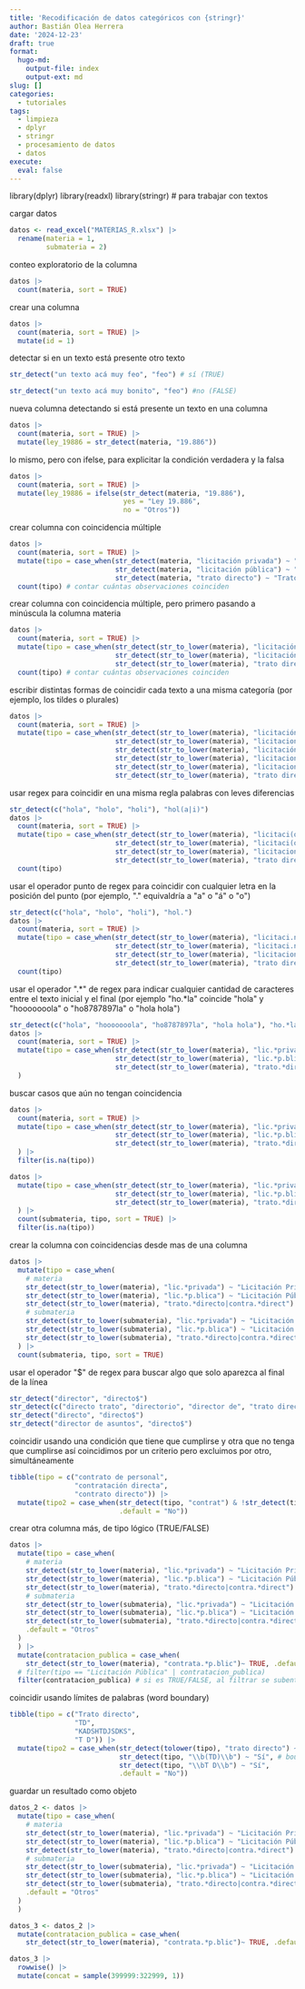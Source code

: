```yaml
---
title: 'Recodificación de datos categóricos con {stringr}'
author: Bastián Olea Herrera
date: '2024-12-23'
draft: true
format:
  hugo-md:
    output-file: index
    output-ext: md
slug: []
categories:
  - tutoriales
tags:
  - limpieza
  - dplyr
  - stringr
  - procesamiento de datos
  - datos
execute:
  eval: false
---
```



library(dplyr)
library(readxl)
library(stringr) \# para trabajar con textos

cargar datos

``` r
datos <- read_excel("MATERIAS_R.xlsx") |> 
  rename(materia = 1, 
         submateria = 2)
```

conteo exploratorio de la columna

``` r
datos |> 
  count(materia, sort = TRUE)
```

crear una columna

``` r
datos |> 
  count(materia, sort = TRUE) |> 
  mutate(id = 1)
```

detectar si en un texto está presente otro texto

``` r
str_detect("un texto acá muy feo", "feo") # sí (TRUE)

str_detect("un texto acá muy bonito", "feo") #no (FALSE)
```

nueva columna detectando si está presente un texto en una columna

``` r
datos |> 
  count(materia, sort = TRUE) |> 
  mutate(ley_19886 = str_detect(materia, "19.886"))
```

lo mismo, pero con ifelse, para explicitar la condición verdadera y la falsa

``` r
datos |> 
  count(materia, sort = TRUE) |> 
  mutate(ley_19886 = ifelse(str_detect(materia, "19.886"), 
                            yes = "Ley 19.886",
                            no = "Otros"))
```

crear columna con coincidencia múltiple

``` r
datos |> 
  count(materia, sort = TRUE) |> 
  mutate(tipo = case_when(str_detect(materia, "licitación privada") ~ "Licitación Privada",
                          str_detect(materia, "licitación pública") ~ "Licitación Pública",
                          str_detect(materia, "trato directo") ~ "Trato directo")) |> 
  count(tipo) # contar cuántas observaciones coinciden
```

crear columna con coincidencia múltiple, pero primero pasando a minúscula la columna materia

``` r
datos |> 
  count(materia, sort = TRUE) |> 
  mutate(tipo = case_when(str_detect(str_to_lower(materia), "licitación privada") ~ "Licitación Privada",
                          str_detect(str_to_lower(materia), "licitación pública") ~ "Licitación Pública",
                          str_detect(str_to_lower(materia), "trato directo") ~ "Trato directo")) |> 
  count(tipo) # contar cuántas observaciones coinciden
```

escribir distintas formas de coincidir cada texto a una misma categoría
(por ejemplo, los tildes o plurales)

``` r
datos |> 
  count(materia, sort = TRUE) |> 
  mutate(tipo = case_when(str_detect(str_to_lower(materia), "licitación privada") ~ "Licitación Privada",
                          str_detect(str_to_lower(materia), "licitacion privada") ~ "Licitación Privada",
                          str_detect(str_to_lower(materia), "licitación pública") ~ "Licitación Pública",
                          str_detect(str_to_lower(materia), "licitacion pública") ~ "Licitación Pública",
                          str_detect(str_to_lower(materia), "licitaciones publicas") ~ "Licitación Pública",
                          str_detect(str_to_lower(materia), "trato directo") ~ "Trato directo"))
```

usar regex para coincidir en una misma regla palabras con leves diferencias

``` r
str_detect(c("hola", "holo", "holi"), "hol(a|i)")
datos |> 
  count(materia, sort = TRUE) |> 
  mutate(tipo = case_when(str_detect(str_to_lower(materia), "licitaci(ó|o)n privada") ~ "Licitación Privada",
                          str_detect(str_to_lower(materia), "licitaci(ó|o)n p(ú|u)blica") ~ "Licitación Pública",
                          str_detect(str_to_lower(materia), "licitaciones p(ú|u)blicas") ~ "Licitación Pública",
                          str_detect(str_to_lower(materia), "trato directo") ~ "Trato directo")) |> 
  count(tipo)
```

usar el operador punto de regex para coincidir con cualquier letra en la posición del punto
(por ejemplo, "." equivaldría a "a" o "á" o "o")

``` r
str_detect(c("hola", "holo", "holi"), "hol.")
datos |> 
  count(materia, sort = TRUE) |> 
  mutate(tipo = case_when(str_detect(str_to_lower(materia), "licitaci.n privada") ~ "Licitación Privada",
                          str_detect(str_to_lower(materia), "licitaci.n p.blica") ~ "Licitación Pública",
                          str_detect(str_to_lower(materia), "licitaciones p.blicas") ~ "Licitación Pública",
                          str_detect(str_to_lower(materia), "trato directo") ~ "Trato directo")) |> 
  count(tipo)
```

usar el operador ".*" de regex para indicar cualquier cantidad de caracteres entre el texto inicial y el final
(por ejemplo "ho.*la" coincide "hola" y "hooooooola" o "ho8787897la" o "hola hola")

``` r
str_detect(c("hola", "hooooooola", "ho8787897la", "hola hola"), "ho.*la")
datos |> 
  count(materia, sort = TRUE) |> 
  mutate(tipo = case_when(str_detect(str_to_lower(materia), "lic.*privada") ~ "Licitación Privada",
                          str_detect(str_to_lower(materia), "lic.*p.blica") ~ "Licitación Pública",
                          str_detect(str_to_lower(materia), "trato.*directo|contra.*direct") ~ "Trato directo")
  )
```

buscar casos que aún no tengan coincidencia

``` r
datos |> 
  count(materia, sort = TRUE) |> 
  mutate(tipo = case_when(str_detect(str_to_lower(materia), "lic.*privada") ~ "Licitación Privada",
                          str_detect(str_to_lower(materia), "lic.*p.blica") ~ "Licitación Pública",
                          str_detect(str_to_lower(materia), "trato.*directo|contra.*direct") ~ "Trato directo")
  ) |> 
  filter(is.na(tipo))

datos |> 
  mutate(tipo = case_when(str_detect(str_to_lower(materia), "lic.*privada") ~ "Licitación Privada",
                          str_detect(str_to_lower(materia), "lic.*p.blica") ~ "Licitación Pública",
                          str_detect(str_to_lower(materia), "trato.*directo|contra.*direct") ~ "Trato directo")
  ) |> 
  count(submateria, tipo, sort = TRUE) |> 
  filter(is.na(tipo))
```

crear la columna con coincidencias desde mas de una columna

``` r
datos |> 
  mutate(tipo = case_when(
    # materia
    str_detect(str_to_lower(materia), "lic.*privada") ~ "Licitación Privada",
    str_detect(str_to_lower(materia), "lic.*p.blica") ~ "Licitación Pública",
    str_detect(str_to_lower(materia), "trato.*directo|contra.*direct") ~ "Trato directo",
    # submateria
    str_detect(str_to_lower(submateria), "lic.*privada") ~ "Licitación Privada",
    str_detect(str_to_lower(submateria), "lic.*p.blica") ~ "Licitación Pública",
    str_detect(str_to_lower(submateria), "trato.*directo|contra.*direct") ~ "Trato directo")
  ) |> 
  count(submateria, tipo, sort = TRUE)
```

usar el operador "\$" de regex para buscar algo que solo aparezca al final de la línea

``` r
str_detect("director", "directo$")
str_detect(c("directo trato", "directorio", "director de", "trato directo"), "directo$")
str_detect("directo", "directo$")
str_detect("director de asuntos", "directo$")
```

coincidir usando una condición que tiene que cumplirse y otra que no tenga que cumplirse
así coincidimos por un criterio pero excluimos por otro, simultáneamente

``` r
tibble(tipo = c("contrato de personal",
                "contratación directa",
                "contrato directo")) |> 
  mutate(tipo2 = case_when(str_detect(tipo, "contrat") & !str_detect(tipo, "personal") ~ "Sí",
                           .default = "No"))
```

crear otra columna más, de tipo lógico (TRUE/FALSE)

``` r
datos |> 
  mutate(tipo = case_when(
    # materia
    str_detect(str_to_lower(materia), "lic.*privada") ~ "Licitación Privada",
    str_detect(str_to_lower(materia), "lic.*p.blica") ~ "Licitación Pública",
    str_detect(str_to_lower(materia), "trato.*directo|contra.*direct") ~ "Trato directo",
    # submateria
    str_detect(str_to_lower(submateria), "lic.*privada") ~ "Licitación Privada",
    str_detect(str_to_lower(submateria), "lic.*p.blica") ~ "Licitación Pública",
    str_detect(str_to_lower(submateria), "trato.*directo|contra.*direct") ~ "Trato directo",
    .default = "Otros"
  )
  ) |> 
  mutate(contratacion_publica = case_when(
    str_detect(str_to_lower(materia), "contrata.*p.blic")~ TRUE, .default = FALSE)) |> 
  # filter(tipo == "Licitación Pública" | contratacion_publica)
  filter(contratacion_publica) # si es TRUE/FALSE, al filtrar se subentiende que es TRUE
```

coincidir usando límites de palabras (word boundary)

``` r
tibble(tipo = c("Trato directo",
                "TD",
                "KADSHTDJSDKS",
                "T D")) |> 
  mutate(tipo2 = case_when(str_detect(tolower(tipo), "trato directo") ~ "Sí",
                           str_detect(tipo, "\\b(TD)\\b") ~ "Sí", # boundary
                           str_detect(tipo, "\\bT D\\b") ~ "Sí",
                           .default = "No"))
```

guardar un resultado como objeto

``` r
datos_2 <- datos |> 
  mutate(tipo = case_when(
    # materia
    str_detect(str_to_lower(materia), "lic.*privada") ~ "Licitación Privada",
    str_detect(str_to_lower(materia), "lic.*p.blica") ~ "Licitación Pública",
    str_detect(str_to_lower(materia), "trato.*directo|contra.*direct") ~ "Trato directo",
    # submateria
    str_detect(str_to_lower(submateria), "lic.*privada") ~ "Licitación Privada",
    str_detect(str_to_lower(submateria), "lic.*p.blica") ~ "Licitación Pública",
    str_detect(str_to_lower(submateria), "trato.*directo|contra.*direct") ~ "Trato directo",
    .default = "Otros"
  )
  )

datos_3 <- datos_2 |> 
  mutate(contratacion_publica = case_when(
    str_detect(str_to_lower(materia), "contrata.*p.blic")~ TRUE, .default = FALSE))

datos_3 |> 
  rowwise() |> 
  mutate(concat = sample(399999:322999, 1))
```
